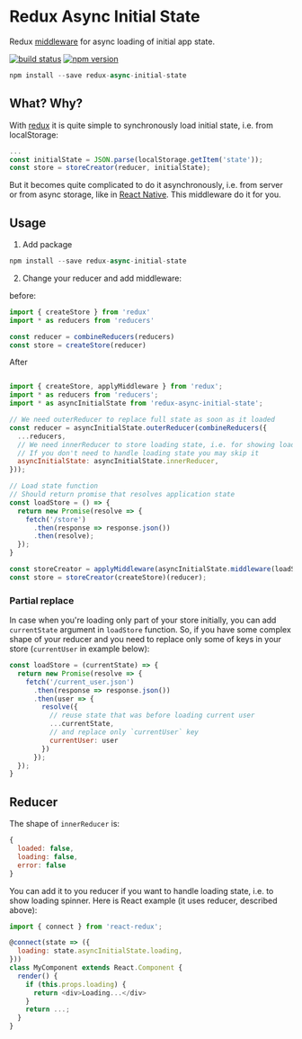 Redux Async Initial State
=============

Redux [middleware](http://redux.js.org/docs/advanced/Middleware.html) for async loading of initial app state.

[![build status](https://img.shields.io/travis/KELiON/redux-async-initial-state/master.svg?style=flat-square)](https://travis-ci.org/KELiON/redux-async-initial-state)
[![npm version](https://img.shields.io/npm/v/redux-async-initial-state.svg?style=flat-square)](https://www.npmjs.com/package/redux-async-initial-state)


```javascript
npm install --save redux-async-initial-state
```

## What? Why?

With [redux](http://redux.js.org) it is quite simple to synchronously load initial state, i.e. from localStorage:

```javascript
...
const initialState = JSON.parse(localStorage.getItem('state'));
const store = storeCreator(reducer, initialState);
```

But it becomes quite complicated to do it asynchronously, i.e. from server or from async storage, like in [React Native](https://facebook.github.io/react-native/docs/asyncstorage.html). This middleware do it for you.

## Usage

1. Add package

```javascript
npm install --save redux-async-initial-state
```

2. Change your reducer and add middleware:

before:

```javascript
import { createStore } from 'redux'
import * as reducers from 'reducers'

const reducer = combineReducers(reducers)
const store = createStore(reducer)
```

After

```javascript

import { createStore, applyMiddleware } from 'redux';
import * as reducers from 'reducers';
import * as asyncInitialState from 'redux-async-initial-state';

// We need outerReducer to replace full state as soon as it loaded
const reducer = asyncInitialState.outerReducer(combineReducers({
  ...reducers,
  // We need innerReducer to store loading state, i.e. for showing loading spinner
  // If you don't need to handle loading state you may skip it
  asyncInitialState: asyncInitialState.innerReducer,
}));

// Load state function
// Should return promise that resolves application state
const loadStore = () => {
  return new Promise(resolve => {
    fetch('/store')
      .then(response => response.json())
      .then(resolve);
  });
}

const storeCreator = applyMiddleware(asyncInitialState.middleware(loadStore));
const store = storeCreator(createStore)(reducer);
```

### Partial replace
In case when you're loading only part of your store initially, you can add `currentState` argument in `loadStore` function. So, if you have some complex shape of your reducer and you need to replace only some of keys in your store (`currentUser` in example below):

```js
const loadStore = (currentState) => {
  return new Promise(resolve => {
    fetch('/current_user.json')
      .then(response => response.json())
      .then(user => {
        resolve({
          // reuse state that was before loading current user
          ...currentState,
          // and replace only `currentUser` key
          currentUser: user
        })
      });
  });
}
```

## Reducer
The shape of `innerReducer` is:

```javascript
{
  loaded: false,
  loading: false,
  error: false
}
```

You can add it to you reducer if you want to handle loading state, i.e. to show loading spinner. Here is React example (it uses reducer, described above):

```javascript
import { connect } from 'react-redux';

@connect(state => ({
  loading: state.asyncInitialState.loading,
}))
class MyComponent extends React.Component {
  render() {
    if (this.props.loading) {
      return <div>Loading...</div>
    }
    return ...;
  }
}
```

